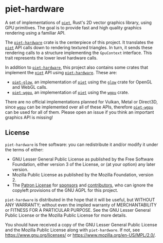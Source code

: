 # piet-hardware

A set of implementations of [`piet`], Rust's 2D vector graphics library, using GPU primitives. The goal is to provide fast and high quality graphics rendering using a familiar API.

The [`piet-hardware`] crate is the centerpiece of this project. It translates the [`piet`] API calls down to rendering textured triangles. In turn, it sends these rendering calls to a structure implementing the `GpuContext` interface. This trait represents the lower level hardware calls.

In addition to [`piet-hardware`], this project also contains some crates that implement the [`piet`] API using [`piet-hardware`]. These are:

- [`piet-glow`], an implementation of [`piet`] using the [`glow`] crate for OpenGL and WebGL calls.
- [`piet-wgpu`], an implementation of [`piet`] using the [`wgpu`] crate.

There are no official implementations planned for Vulkan, Metal or Direct3D, since [`wgpu`] can be implemented over all of these APIs, therefore [`piet-wgpu`] can be used for all of them. Please open an issue if you think an important graphics API is missing!

[`piet`]: https://crates.io/crates/piet
[`piet-hardware`]: ./crates/piet-hardware/README.md
[`piet-glow`]: ./crates/piet-glow/README.md
[`piet-wgpu`]: ./crates/piet-wgpu/README.md
[`glow`]: https://crates.io/crates/glow
[`wgpu`]: https://crates.io/crates/wgpu

## License

`piet-hardware` is free software: you can redistribute it and/or modify it under the terms of
either:

* GNU Lesser General Public License as published by the Free Software Foundation, either
version 3 of the License, or (at your option) any later version.
* Mozilla Public License as published by the Mozilla Foundation, version 2.
* The [Patron License](https://github.com/notgull/piet-hardware/blob/main/LICENSE-PATRON.md) for [sponsors](https://github.com/sponsors/notgull) and [contributors](https://github.com/notgull/async-winit/graphs/contributors), who can ignore the copyleft provisions of the GNU AGPL for this project.

`piet-hardware` is distributed in the hope that it will be useful, but WITHOUT ANY WARRANTY;
without even the implied warranty of MERCHANTABILITY or FITNESS FOR A PARTICULAR PURPOSE.
See the GNU Lesser General Public License or the Mozilla Public License for more details.

You should have received a copy of the GNU Lesser General Public License and the Mozilla
Public License along with `piet-hardware`. If not, see <https://www.gnu.org/licenses/> or
<https://www.mozilla.org/en-US/MPL/2.0/>.
